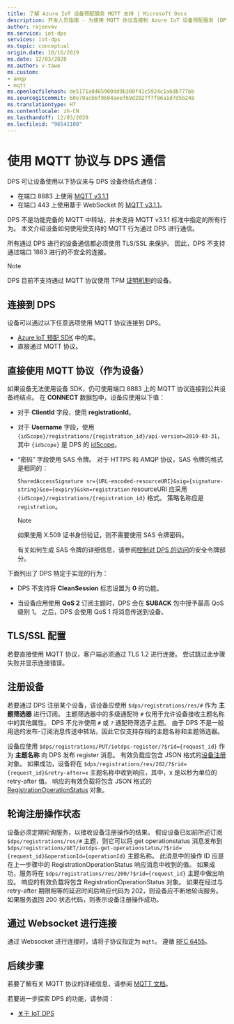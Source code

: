 ```yaml
---
title: 了解 Azure IoT 设备预配服务 MQTT 支持 | Microsoft Docs
description: 开发人员指南 - 为使用 MQTT 协议连接到 Azure IoT 设备预配服务 (DPS) 面向设备的终结点的设备提供支持。
author: rajeevmv
ms.service: iot-dps
services: iot-dps
ms.topic: conceptual
origin.date: 10/16/2019
ms.date: 12/03/2020
ms.author: v-tawe
ms.custom:
- amqp
- mqtt
ms.openlocfilehash: de5171a8465900dd9b308f41c5924c1a6db777bb
ms.sourcegitcommit: 60e70acb6f9604aeef69d2027f7f96a1d7d5b248
ms.translationtype: HT
ms.contentlocale: zh-CN
ms.lasthandoff: 12/03/2020
ms.locfileid: "96541108"
---
```

# <a name="communicate-with-your-dps-using-the-mqtt-protocol"></a>使用 MQTT 协议与 DPS 通信

DPS 可让设备使用以下协议来与 DPS 设备终结点通信：

* 在端口 8883 上使用 [MQTT v3.1.1](https://mqtt.org/)
* 在端口 443 上使用基于 WebSocket 的 [MQTT v3.1.1](http://docs.oasis-open.org/mqtt/mqtt/v3.1.1/os/mqtt-v3.1.1-os.html#_Toc398718127)。

DPS 不是功能完备的 MQTT 中转站，并未支持 MQTT v3.1.1 标准中指定的所有行为。 本文介绍设备如何使用受支持的 MQTT 行为通过 DPS 进行通信。

所有通过 DPS 进行的设备通信都必须使用 TLS/SSL 来保护。 因此，DPS 不支持通过端口 1883 进行的不安全的连接。

 > [!NOTE] 
 > DPS 目前不支持通过 MQTT 协议使用 TPM [证明机制](./concepts-service.md#attestation-mechanism)的设备。

## <a name="connecting-to-dps"></a>连接到 DPS

设备可以通过以下任意选项使用 MQTT 协议连接到 DPS。

* [Azure IoT 预配 SDK](../iot-hub/iot-hub-devguide-sdks.md#microsoft-azure-provisioning-sdks) 中的库。
* 直接通过 MQTT 协议。

## <a name="using-the-mqtt-protocol-directly-as-a-device"></a>直接使用 MQTT 协议（作为设备）

如果设备无法使用设备 SDK，仍可使用端口 8883 上的 MQTT 协议连接到公共设备终结点。 在 **CONNECT** 数据包中，设备应使用以下值：

* 对于 **ClientId** 字段，使用 **registrationId**。

* 对于 **Username** 字段，使用 `{idScope}/registrations/{registration_id}/api-version=2019-03-31`，其中 `{idScope}` 是 DPS 的 [idScope](./concepts-service.md#id-scope)。

* “密码”  字段使用 SAS 令牌。 对于 HTTPS 和 AMQP 协议，SAS 令牌的格式是相同的：

  `SharedAccessSignature sr={URL-encoded-resourceURI}&sig={signature-string}&se={expiry}&skn=registration` resourceURI 应采用 `{idScope}/registrations/{registration_id}` 格式。 策略名称应是 `registration`。

  > [!NOTE]
  > 如果使用 X.509 证书身份验证，则不需要使用 SAS 令牌密码。

  有关如何生成 SAS 令牌的详细信息，请参阅[控制对 DPS 的访问](how-to-control-access.md#security-tokens)的安全令牌部分。

下面列出了 DPS 特定于实现的行为：

 * DPS 不支持将 **CleanSession** 标志设置为 **0** 的功能。

 * 当设备应用使用 **QoS 2** 订阅主题时，DPS 会在 **SUBACK** 包中授予最高 QoS 级别 1。 之后，DPS 会使用 QoS 1 将消息传送到设备。

## <a name="tlsssl-configuration"></a>TLS/SSL 配置

若要直接使用 MQTT 协议，客户端必须通过 TLS 1.2 进行连接。 尝试跳过此步骤失败并显示连接错误。


## <a name="registering-a-device"></a>注册设备

若要通过 DPS 注册某个设备，该设备应使用 `$dps/registrations/res/#` 作为 **主题筛选器** 进行订阅。 主题筛选器中的多级通配符 `#` 仅用于允许设备接收主题名称中的其他属性。 DPS 不允许使用 `#` 或 `?` 通配符筛选子主题。 由于 DPS 不是一般用途的发布-订阅消息传送中转站，因此它仅支持存档的主题名称和主题筛选器。

设备应使用 `$dps/registrations/PUT/iotdps-register/?$rid={request_id}` 作为 **主题名称** 向 DPS 发布 register 消息。 有效负载应包含 JSON 格式的[设备注册](https://docs.microsoft.com/rest/api/iot-dps/runtimeregistration/registerdevice#deviceregistration)对象。
如果成功，设备将在 `$dps/registrations/res/202/?$rid={request_id}&retry-after=x` 主题名称中收到响应，其中，x 是以秒为单位的 retry-after 值。 响应的有效负载将包含 JSON 格式的 [RegistrationOperationStatus](https://docs.microsoft.com/rest/api/iot-dps/runtimeregistration/registerdevice#registrationoperationstatus) 对象。

## <a name="polling-for-registration-operation-status"></a>轮询注册操作状态

设备必须定期轮询服务，以接收设备注册操作的结果。 假设设备已如前所述订阅 `$dps/registrations/res/#` 主题，则它可以将 get operationstatus 消息发布到 `$dps/registrations/GET/iotdps-get-operationstatus/?$rid={request_id}&operationId={operationId}` 主题名称。 此消息中的操作 ID 应是在上一步骤中的 RegistrationOperationStatus 响应消息中收到的值。 如果成功，服务将在 `$dps/registrations/res/200/?$rid={request_id}` 主题中做出响应。 响应的有效负载将包含 RegistrationOperationStatus 对象。 如果在经过与 retry-after 期限相等的延迟时间后响应代码为 202，则设备应不断地轮询服务。 如果服务返回 200 状态代码，则表示设备注册操作成功。

## <a name="connecting-over-websocket"></a>通过 Websocket 进行连接
通过 Websocket 进行连接时，请将子协议指定为 `mqtt`。 遵循 [RFC 6455](https://tools.ietf.org/html/rfc6455)。

## <a name="next-steps"></a>后续步骤

若要了解有关 MQTT 协议的详细信息，请参阅 [MQTT 文档](https://mqtt.org/)。

若要进一步探索 DPS 的功能，请参阅：

* [关于 IoT DPS](about-iot-dps.md)

